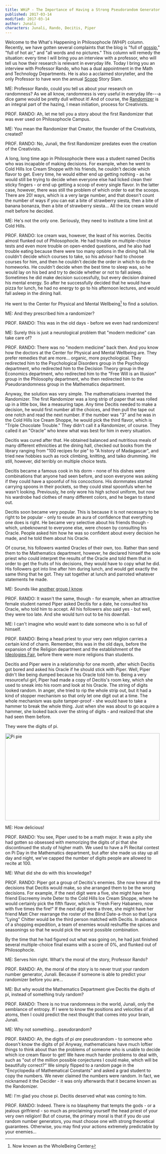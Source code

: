 ```yaml
---
title: WHiP - The Importance of Having a Strong Pseudorandom Generator
published: 2017-03-14
modified: 2017-03-14
author: Junali
characters: Junali, Rando, Decitis, Piper
---
```


Welcome to the What's Happening in Philosophocle (WHiP) column. Recently, we have gotten several complaints that the blog is "full of [gossip](http://holdenlee.github.io/philosophocle/posts/re-PHSS.html)," "full of hot air," and "all words and no pictures." This column will remedy the situation: every time I will bring you an interview with a professor, who will tell us how their research is relevant in everyday life. Today I bring you an interview with Professor Rando, who has a dual appointment in the Math and Technology Departments. He is also a acclaimed storyteller, and the only Professor to have won the annual [Scoop](http://holdenlee.github.io/philosophocle/posts/the-scoop.html) Story Slam.

<!--more-->

ME: Professor Rando, could you tell us about your research on randomness? As we all know, randomness is very useful in everyday life---a dice game would be pretty dull without it! And of course, the [Randomizer](how-i-became-a-creativist-ii.html) is an integral part of the hazing, I mean initiation, process for Creativists. 


PROF. RANDO: Ah, let me tell you a story about the first Randomizer that was ever used on Philosophocle Campus.


ME: You mean the Randomizer that Creator, the founder of the Creativists, created?


PROF. RANDO: No, Junali, the first Randomizer predates even the creation of the Creativists. 

A long, long time ago in Philosophocle there was a student named Decitis who was incapable of making decisions. For example, when he went to Cold Hills Ice Cream Shoppe with his friends, he couldn't decide which flavor to get. Every time, he would either end up getting nothing - as he would still be trying to decide when everyone else had licked clean their sticky fingers - or end up getting a scoop of every single flavor. In the latter case, however, there was still the problem of which order to eat the scoops. There are $20!$ ways, which is a very large number, and that doesn't count the number of ways if you can eat a bite of strawberry siesta, then a bite of banana bonanza, then a bite of strawberry siesta... All the ice cream would melt before he decided.


ME: He's not the only one. Seriously, they need to institute a time limit at Cold Hills.


PROF. RANDO: Ice cream was, however, the least of his worries. Decitis almost flunked out of Philosophocle. He had trouble on multiple-choice tests and even more trouble on open-ended questions, and he also had trouble eating because there were too many options in the dining hall. He couldn't decide which courses to take, so his advisor had to choose courses for him, and then he couldn't decide the order in which to do the homeworks. He couldn't decide when the best time to sleep was, so he would lay on his bed and try to decide whether or not to fall asleep. Sometimes he did make decision successfully, but every decision drained his mental energy. So after he successfully decided that he would have pizza for lunch, he had no energy to go to his afternoon lectures, and would fall asleep in the dining hall.

He went to the Center for Physical and Mental Wellbeing[^f1] to find a solution.

[^f1]: Now known as the WholeBeing Center


ME: And they prescribed him a randomizer?


PROF. RANDO: This was in the old days - before we even had randomizers! 


ME: Surely this is just a neurological problem that "modern medicine" can take care of?


PROF. RANDO: There was no "modern medicine" back then. And you know how the doctors at the Center for Physical and Mental Wellbeing are. They prefer remedies that are more... organic, more psychological. They redirected him to the Psychological Disorders group in the Psychology department, who redirected him to the Decision Theory group in the Economics department, who redirected him to the "Free Will is an Illusion" group in the Philosophy department, who then redirected him to the  Pseudorandomness group in the Mathematics department. 

Anyway, the solution was very simple. The mathematicians invented the Randomizer. The first Randomizer was a long strip of paper that was rolled up in a little box, like a measuring tape. Any time Decitis needed to make a decision, he would first number all the choices, and then pull the tape out one notch and read the next number. If the number was "3" and he was in the Cold Hills Ice Cream Shoppe, he would pick the third flavor, which is "Triple Chocolate Trouble." They didn't call it a Randomizer, of course. They called it an "Oracle" who knew what was best for him in every situation.

Decitis was cured after that. He obtained balanced and nutritious meals of many different ethnicities at the dining hall, checked out books from the library ranging from "100 recipes for pie" to "A history of Madagascar", and tried new hobbies such as rock climbing, knitting, and taiko drumming. He still, however, did terribly on multiple choice tests. 

Decitis became a famous cook in his dorm - none of his dishes were combinations that anyone had seen before, and soon everyone was asking if they could have a spoonful of his concoctions. His dormmates started carrying spoons in their pockets, so they could steal spoonfuls when he wasn't looking. Previously, he only wore his high school uniform, but now his wardrobe had clothes of many different colors, and he began to stand out. 

Decitis soon became very popular. This is because it is not necessary to be right to be popular - only to exude an aura of confidence that everything one does is right. He became very selective about his friends though - which, unbeknownst to everyone else, were chosen by consulting his Oracle. People asked him  how he was so confident about every decision he made, and he told them about his Oracle. 

Of course, his followers wanted Oracles of their own, too. Rather than send them to the Mathematics department, however, he declared himself the sole priest who could interpret the results of the Oracle and told them that in order to get the fruits of his decisions, they would have to copy what he did. His followers got into line after him during lunch, and would get exactly the same thing that he got. They sat together at lunch and parroted whatever statements he made.


ME: Sounds like [another group I know](uniformist-lunch-table.html).


PROF. RANDO: It wasn't the same, though - for example, when an attractive female student named Piper asked Decitis for a date, he consulted his Oracle, who told him to accept. All his followers also said yes - but well, they were too late. And she would turn out to be his downfall.


ME: I can't imagine who would want to date someone who is so full of himself.


PROF. RANDO: Being a head priest to your very own religion carries a certain kind of charm. Remember, this was in the old days, before the expansion of the Religion department and the establishment of the [Ideologies Fair](how-i-became-a-uniformist.html),  before there were more religions than students.

Decitis and Piper were in a relationship for one month, after which Decitis got bored and asked his Oracle if he should stick with Piper. Well, Piper didn't like being dumped because his Oracle told him to. Being a very resourceful girl, Piper had made a copy of Decitis's room key, which she used to sneak into his room and look at his Oracle. The string of digits looked random. In anger, she tried to rip the whole strip out, but it had a kind of stopper mechanism so that only let one digit out at a time. The whole mechanism was quite tamper-proof - she would have to take a hammer to break the whole thing. Just when she was about to go acquire a hammer, she looked back over the string of digits - and realized that she had seen them before.

They were the digits of pi.

<img src="https://images-gmi-pmc.edge-generalmills.com/9af66937-486a-4a0f-ba5f-184aabb0714c.jpg" alt="Pi pie" style="width:500px;height:282px;">

ME: How delicious!


PROF. RANDO: You see, Piper used to be a math major. It was a pity she had gotten so obsessed with memorizing the digits of pi that she discontinued the study of higher math. We used to have a Pi Recital contest on Pi Day in the Mathematics department, but after she made us stay up all day and night, we've capped the number of digits people are allowed to recite at 100.


ME: What did she do with this knowledge?


PROF. RANDO: Piper got a group of Decitis's enemies. She now knew all the decisions that Decitis would make, so she arranged them to be the wrong decisions. For example, if the next digit were a five, she might have her friend Eiscreemy invite Deter to the Cold Hills Ice Cream Shoppe, where he would certainly pick the fifth flavor, which is "Fresh Fiery Habanero, now with five times the fire!" If the next digit were a three, she might have her friend Matt Cher rearrange the roster of the Blind Date-a-thon so that Lyra "Lying" Chitter would be the third person matched with Decitis. In advance of a shopping expedition, a team of enemies would reshuffle the spices and seasonings so that he would pick the worst possible combination. 

By the time that he had figured out what was going on, he had just finished several multiple-choice final exams with a score of 0%, and flunked out of Philosophocle. 


ME: Serves him right. What's the moral of the story, Professor Rando? 


PROF. RANDO: Ah, the moral of the story is to never trust your random number generator, Junali. Because if someone is able to predict your randomizer before you are...


ME: But why would the Mathematics Department give Decitis the digits of pi, instead of something truly random?


PROF. RANDO: There is no true randomness in the world, Junali, only the semblance of entropy. If I were to know the positions and velocities of all atoms, then I could predict the next thought that comes into your brain, Junali. 


ME: Why not something... pseudorandom?


PROF. RANDO: Ah, the digits of pi *are* pseudorandom - to someone who doesn't know the digits of pi! Anyway, mathematicians have much loftier things to think about than the problems of someone who is unable to decide which ice cream flavor to get! We have much harder problems to deal with, such as "out of the million possible conjectures I could make, which will be beautifully correct?" We simply flipped to a random page in the "Encyclopedia of Mathematical Constants" and asked a grad student to copy the numbers. We never claimed the numbers were random. In fact, we nicknamed it the Decider - it was only afterwards that it became known as the Randomizer.


ME: I'm glad you chose pi. Decitis deserved what was coming to him.


PROF. RANDO: Indeed. There is no blasphemy that tempts the gods - or a jealous girlfriend - so much as proclaiming yourself the head priest of your very own religion! But of course, the primary moral is that if you do use random number generators, you must choose one with strong theoretical guarantees. Otherwise, you may find your actions extremely predictable by your enemies...

